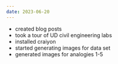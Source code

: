 ```yaml
---
date: 2023-06-20
---
```

- created blog posts
- took a tour of UD civil engineering labs
- installed craiyon
- started generating images for data set
- generated images for analogies 1-5
